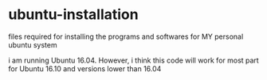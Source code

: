 # ubuntu-installation
files required for installing the programs and softwares for MY personal ubuntu system

i am running Ubuntu 16.04. However, i think this code will work for most part for Ubuntu 16.10 and versions lower than 16.04
